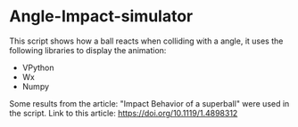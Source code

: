 # Angle-Impact-simulator

This script shows how a ball reacts when colliding with a angle, it uses the following libraries to display the animation:
- VPython
- Wx
- Numpy

Some results from the article: "Impact Behavior of a superball" were used in the script.
Link to this article: https://doi.org/10.1119/1.4898312
